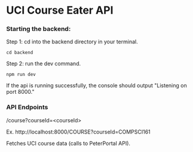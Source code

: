 # UCI Course Eater API

### Starting the backend:

Step 1: cd into the backend directory in your terminal.

```shell
cd backend
```

Step 2: run the dev command.

```shell
npm run dev
```

If the api is running successfully, the console should output "Listening on port 8000."

### API Endpoints

/course?courseId=\<courseId\>

Ex. http://localhost:8000/COURSE?courseId=COMPSCI161

Fetches UCI course data (calls to PeterPortal API).